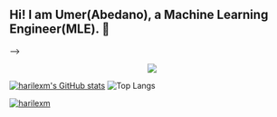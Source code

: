 ## Hi! I am Umer(Abedano), a Machine Learning Engineer(MLE).  👋


-->

<p align="center">
  <a href="https://skillicons.dev">
    <img src="https://skillicons.dev/icons?i=aws,python,docker,css,discord,docker,flask,github,gmail,html,ai,kali,mongodb,mysql,opencv,pkl,postgres,py,pytorch,sklearn,tensorflow,vscode,windows" />
  </a>
</p>

[![harilexm's GitHub stats](https://github-readme-stats.vercel.app/api?username=harilexm&theme=radical)](https://github.com/anuraghazra/github-readme-stats)
![Top Langs](https://github-readme-stats.vercel.app/api/top-langs/?username=harilexm&layout=compact&theme=radical)

[![harilexm](https://github-profile-trophy.vercel.app/?username=harilexm&theme=radical)](https://github.com/ryo-ma/github-profile-trophy)
